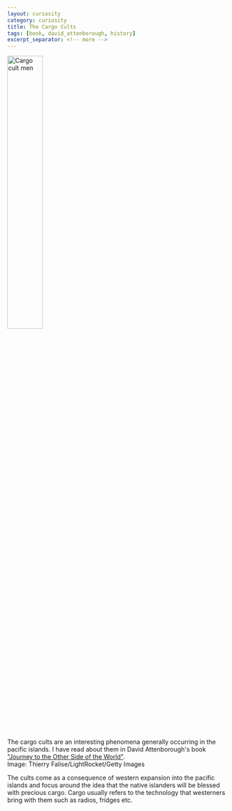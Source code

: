 ```yaml
---
layout: curiosity
category: curiosity
title: The Cargo Cults
tags: [book, david_attenborough, history]
excerpt_separator: <!-- more -->
---
```


<div class="row">
    <div class="col">
        <img src="{{ 'assets/img/cargo-cult-men.jpg' | relative_url }}" alt="Cargo cult men" style="width: 40%;"/>
    </div>
    <div class="col">
        The cargo cults are an interesting phenomena generally occurring in the pacific islands. I have read about them in David Attenborough's book <a href="https://www.goodreads.com/book/show/40530691-journeys-to-the-other-side-of-the-world">"Journey to the Other Side of the World"</a>.<br />
        Image: Thierry Falise/LightRocket/Getty Images
    </div>
</div> 

<!-- more -->

The cults come as a consequence of western expansion into the pacific islands and focus around the idea that the native islanders will be blessed with precious cargo. Cargo usually refers to the technology that westerners bring with them such as radios, fridges etc. 
